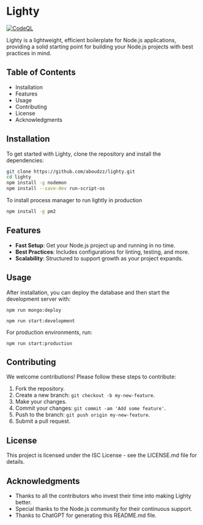 # Lighty

[![CodeQL](https://github.com/aboudzz/lighty/actions/workflows/github-code-scanning/codeql/badge.svg)](https://github.com/aboudzz/lighty/actions/workflows/github-code-scanning/codeql)

Lighty is a lightweight, efficient boilerplate for Node.js applications, providing a solid starting point for building your Node.js projects with best practices in mind.

## Table of Contents

- Installation
- Features
- Usage
- Contributing
- License
- Acknowledgments

## Installation

To get started with Lighty, clone the repository and install the dependencies:

```bash
git clone https://github.com/aboudzz/lighty.git
cd lighty
npm install -g nodemon
npm install --save-dev run-script-os
```

To install process manager to run lightly in production

```bash
npm install -g pm2
```

## Features

- **Fast Setup**: Get your Node.js project up and running in no time.
- **Best Practices**: Includes configurations for linting, testing, and more.
- **Scalability**: Structured to support growth as your project expands.

## Usage

After installation, you can deploy the database and then start the development server with:

`npm run mongo:deploy`

`npm run start:development`

For production environments, run:

`npm run start:production`

## Contributing

We welcome contributions! Please follow these steps to contribute:

1. Fork the repository.
2. Create a new branch: `git checkout -b my-new-feature`.
3. Make your changes.
4. Commit your changes: `git commit -am 'Add some feature'`.
5. Push to the branch: `git push origin my-new-feature`.
6. Submit a pull request.

## License

This project is licensed under the ISC License - see the LICENSE.md file for details.

## Acknowledgments

- Thanks to all the contributors who invest their time into making Lighty better.
- Special thanks to the Node.js community for their continuous support.
- Thanks to ChatGPT for generating this README.md file.
